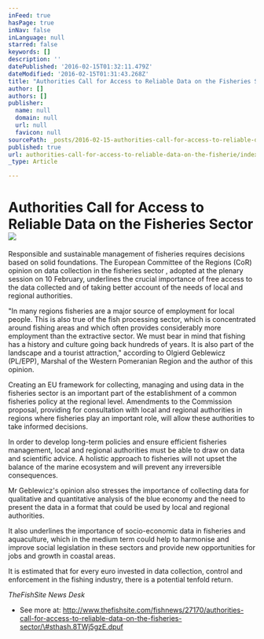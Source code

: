 ```yaml
---
inFeed: true
hasPage: true
inNav: false
inLanguage: null
starred: false
keywords: []
description: ''
datePublished: '2016-02-15T01:32:11.479Z'
dateModified: '2016-02-15T01:31:43.268Z'
title: "Authorities Call for Access to Reliable Data on the Fisheries Sector\_"
author: []
authors: []
publisher:
  name: null
  domain: null
  url: null
  favicon: null
sourcePath: _posts/2016-02-15-authorities-call-for-access-to-reliable-data-on-the-fisherie.md
published: true
url: authorities-call-for-access-to-reliable-data-on-the-fisherie/index.html
_type: Article

---
```

# Authorities Call for Access to Reliable Data on the Fisheries Sector ![](https://the-grid-user-content.s3-us-west-2.amazonaws.com/feccb2b3-a5d9-40b9-ac5c-e78c705e78aa.jpg)

Responsible and sustainable management of fisheries requires decisions based on solid foundations. The European Committee of the Regions (CoR) opinion on data collection in the fisheries sector , adopted at the plenary session on 10 February, underlines the crucial importance of free access to the data collected and of taking better account of the needs of local and regional authorities.

"In many regions fisheries are a major source of employment for local people. This is also true of the fish processing sector, which is concentrated around fishing areas and which often provides considerably more employment than the extractive sector. We must bear in mind that fishing has a history and culture going back hundreds of years. It is also part of the landscape and a tourist attraction," according to Olgierd Geblewicz (PL/EPP), Marshal of the Western Pomeranian Region and the author of this opinion.

Creating an EU framework for collecting, managing and using data in the fisheries sector is an important part of the establishment of a common fisheries policy at the regional level. Amendments to the Commission proposal, providing for consultation with local and regional authorities in regions where fisheries play an important role, will allow these authorities to take informed decisions.

In order to develop long-term policies and ensure efficient fisheries management, local and regional authorities must be able to draw on data and scientific advice. A holistic approach to fisheries will not upset the balance of the marine ecosystem and will prevent any irreversible consequences.

Mr Geblewicz's opinion also stresses the importance of collecting data for qualitative and quantitative analysis of the blue economy and the need to present the data in a format that could be used by local and regional authorities.

It also underlines the importance of socio-economic data in fisheries and aquaculture, which in the medium term could help to harmonise and improve social legislation in these sectors and provide new opportunities for jobs and growth in coastal areas.

It is estimated that for every euro invested in data collection, control and enforcement in the fishing industry, there is a potential tenfold return.

_TheFishSite News Desk_

- See more at: http://www.thefishsite.com/fishnews/27170/authorities-call-for-access-to-reliable-data-on-the-fisheries-sector/\#sthash.8TWj5gzE.dpuf